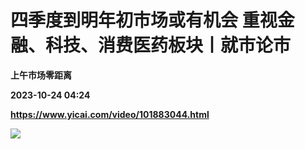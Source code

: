 # 四季度到明年初市场或有机会 重视金融、科技、消费医药板块丨就市论市
**上午市场零距离**

**2023-10-24 04:24**

**https://www.yicai.com/video/101883044.html**

![](http://imgcdn.yicai.com/vms-new/2023/10/88406dd8-db79-4a32-900b-1c4ad6c5c7b8_VD9x.jpg)